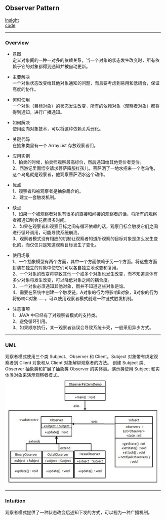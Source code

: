 ## Observer Pattern
[Insight](https://www.runoob.com/design-pattern/observer-pattern.html)  
[code](https://github.com/wan-h/BrainpowerCode/blob/master/DesignPatterns/ObserverPattern.py)

---
### Overview  
* 意图  
定义对象间的一种一对多的依赖关系，当一个对象的状态发生改变时，所有依赖于它的对象都得到通知并被自动更新。

* 主要解决  
一个对象状态改变给其他对象通知的问题，而且要考虑到易用和低耦合，保证高度的协作。

* 何时使用  
一个对象（目标对象）的状态发生改变，所有的依赖对象（观察者对象）都将得到通知，进行广播通知。

* 如何解决  
使用面向对象技术，可以将这种依赖关系弱化。

* 关键代码  
在抽象类里有一个 ArrayList 存放观察者们。

* 应用实例  
1、拍卖的时候，拍卖师观察最高标价，然后通知给其他竞价者竞价。   
2、西游记里面悟空请求菩萨降服红孩儿，菩萨洒了一地水招来一个老乌龟，这个乌龟就是观察者，他观察菩萨洒水这个动作。

* 优点  
1、观察者和被观察者是抽象耦合的。   
2、建立一套触发机制。

* 缺点  
1、如果一个被观察者对象有很多的直接和间接的观察者的话，将所有的观察者都通知到会花费很多时间。   
2、如果在观察者和观察目标之间有循环依赖的话，观察目标会触发它们之间进行循环调用，可能导致系统崩溃。   
3、观察者模式没有相应的机制让观察者知道所观察的目标对象是怎么发生变化的，而仅仅只是知道观察目标发生了变化。

* 使用场景  
1、一个抽象模型有两个方面，其中一个方面依赖于另一个方面。将这些方面封装在独立的对象中使它们可以各自独立地改变和复用。  
2、一个对象的改变将导致其他一个或多个对象也发生改变，而不知道具体有多少对象将发生改变，可以降低对象之间的耦合度。  
3、一个对象必须通知其他对象，而并不知道这些对象是谁。  
4、需要在系统中创建一个触发链，A对象的行为将影响B对象，B对象的行为将影响C对象……，可以使用观察者模式创建一种链式触发机制。

* 注意事项  
1、JAVA 中已经有了对观察者模式的支持类。   
2、避免循环引用。   
3、如果顺序执行，某一观察者错误会导致系统卡壳，一般采用异步方式。

---
### UML  
观察者模式使用三个类 Subject、Observer 和 Client。Subject 对象带有绑定观察者到 Client 对象和从 Client 对象解绑观察者的方法。
创建 Subject 类、Observer 抽象类和扩展了抽象类 Observer 的实体类。演示类使用 Subject 和实体类对象来演示观察者模式。  
![](src/UML_0.png)  

---
### Intuition  
观察者模式提供了一种状态改变后通知下发的方式，可以视为一种广播机制。